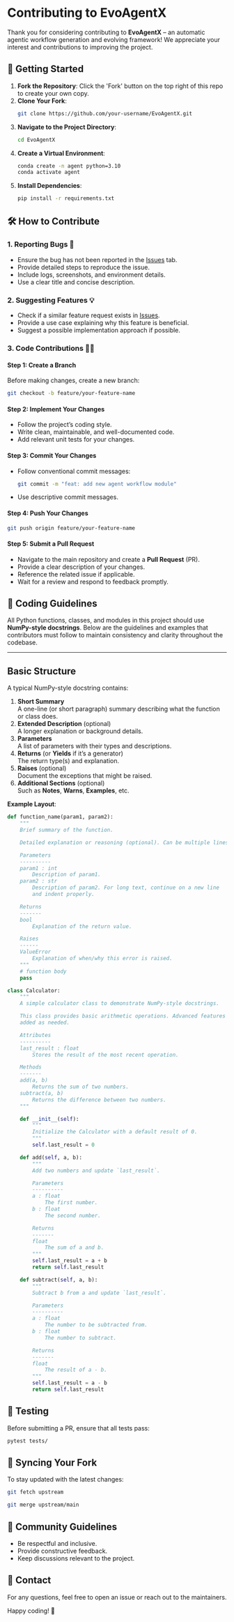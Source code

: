# Contributing to EvoAgentX

Thank you for considering contributing to **EvoAgentX** – an automatic agentic workflow generation and evolving framework! We appreciate your interest and contributions to improving the project.

## 🚀 Getting Started

1. **Fork the Repository**: Click the 'Fork' button on the top right of this repo to create your own copy.
2. **Clone Your Fork**:
   ```bash
   git clone https://github.com/your-username/EvoAgentX.git
   ```
3. **Navigate to the Project Directory**:
   ```bash
   cd EvoAgentX
   ```
4. **Create a Virtual Environment**:
   ```bash
   conda create -n agent python=3.10
   conda activate agent
   ```
5. **Install Dependencies**:
   ```bash
   pip install -r requirements.txt
   ```

## 🛠 How to Contribute

### **1. Reporting Bugs** 🐞
- Ensure the bug has not been reported in the [Issues](https://github.com/EvoAgentX/issues) tab.
- Provide detailed steps to reproduce the issue.
- Include logs, screenshots, and environment details.
- Use a clear title and concise description.

### **2. Suggesting Features** 💡
- Check if a similar feature request exists in [Issues](https://github.com/EvoAgentX/issues).
- Provide a use case explaining why this feature is beneficial.
- Suggest a possible implementation approach if possible.

### **3. Code Contributions** 👨‍💻
#### **Step 1: Create a Branch**
Before making changes, create a new branch:
```bash
git checkout -b feature/your-feature-name
```

#### **Step 2: Implement Your Changes**
- Follow the project’s coding style.
- Write clean, maintainable, and well-documented code.
- Add relevant unit tests for your changes.

#### **Step 3: Commit Your Changes**
- Follow conventional commit messages:
  ```bash
  git commit -m "feat: add new agent workflow module"
  ```
- Use descriptive commit messages.

#### **Step 4: Push Your Changes**
```bash
git push origin feature/your-feature-name
```

#### **Step 5: Submit a Pull Request**
- Navigate to the main repository and create a **Pull Request** (PR).
- Provide a clear description of your changes.
- Reference the related issue if applicable.
- Wait for a review and respond to feedback promptly.

## 📏 Coding Guidelines

All Python functions, classes, and modules in this project should use **NumPy-style docstrings**. Below are the guidelines and examples that contributors must follow to maintain consistency and clarity throughout the codebase.

---


## Basic Structure

A typical NumPy-style docstring contains:

1. **Short Summary**  
   A one-line (or short paragraph) summary describing what the function or class does.
2. **Extended Description** (optional)  
   A longer explanation or background details.
3. **Parameters**  
   A list of parameters with their types and descriptions.
4. **Returns** (or **Yields** if it’s a generator)  
   The return type(s) and explanation.
5. **Raises** (optional)  
   Document the exceptions that might be raised.
6. **Additional Sections** (optional)  
   Such as **Notes**, **Warns**, **Examples**, etc.

**Example Layout**:

```python
def function_name(param1, param2):
    """
    Brief summary of the function.

    Detailed explanation or reasoning (optional). Can be multiple lines.

    Parameters
    ----------
    param1 : int
        Description of param1.
    param2 : str
        Description of param2. For long text, continue on a new line
        and indent properly.

    Returns
    -------
    bool
        Explanation of the return value.

    Raises
    ------
    ValueError
        Explanation of when/why this error is raised.
    """
    # function body
    pass

class Calculator:
    """
    A simple calculator class to demonstrate NumPy-style docstrings.

    This class provides basic arithmetic operations. Advanced features can be
    added as needed.

    Attributes
    ----------
    last_result : float
        Stores the result of the most recent operation.

    Methods
    -------
    add(a, b)
        Returns the sum of two numbers.
    subtract(a, b)
        Returns the difference between two numbers.
    """

    def __init__(self):
        """
        Initialize the Calculator with a default result of 0.
        """
        self.last_result = 0

    def add(self, a, b):
        """
        Add two numbers and update `last_result`.

        Parameters
        ----------
        a : float
            The first number.
        b : float
            The second number.

        Returns
        -------
        float
            The sum of a and b.
        """
        self.last_result = a + b
        return self.last_result

    def subtract(self, a, b):
        """
        Subtract b from a and update `last_result`.

        Parameters
        ----------
        a : float
            The number to be subtracted from.
        b : float
            The number to subtract.

        Returns
        -------
        float
            The result of a - b.
        """
        self.last_result = a - b
        return self.last_result
```

## 🧪 Testing
Before submitting a PR, ensure that all tests pass:
```bash
pytest tests/
```

## 🔄 Syncing Your Fork
To stay updated with the latest changes:
```bash
git fetch upstream
```
```bash
git merge upstream/main
```

## 🤝 Community Guidelines
- Be respectful and inclusive.
- Provide constructive feedback.
- Keep discussions relevant to the project.

## 📩 Contact
For any questions, feel free to open an issue or reach out to the maintainers.

Happy coding! 🚀
